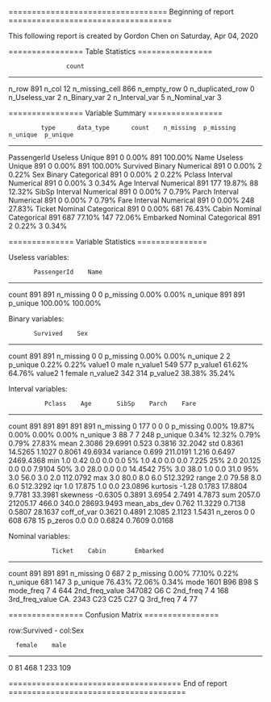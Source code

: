 ================================== Beginning of report ===================================



This following report is created by Gordon Chen on Saturday, Apr 04, 2020



================ Table Statistics ================

                    count
----------------  -------
n_row                 891
n_col                  12
n_missing_cell        866
n_empty_row             0
n_duplicated_row        0
n_Useless_var           2
n_Binary_var            2
n_Interval_var          5
n_Nominal_var           3





================ Variable Summary ================

             type      data_type      count    n_missing  p_missing      n_unique  p_unique
-----------  --------  -----------  -------  -----------  -----------  ----------  ----------
PassengerId  Useless   Unique           891            0  0.00%               891  100.00%
Name         Useless   Unique           891            0  0.00%               891  100.00%
Survived     Binary    Numerical        891            0  0.00%                 2  0.22%
Sex          Binary    Categorical      891            0  0.00%                 2  0.22%
Pclass       Interval  Numerical        891            0  0.00%                 3  0.34%
Age          Interval  Numerical        891          177  19.87%               88  12.32%
SibSp        Interval  Numerical        891            0  0.00%                 7  0.79%
Parch        Interval  Numerical        891            0  0.00%                 7  0.79%
Fare         Interval  Numerical        891            0  0.00%               248  27.83%
Ticket       Nominal   Categorical      891            0  0.00%               681  76.43%
Cabin        Nominal   Categorical      891          687  77.10%              147  72.06%
Embarked     Nominal   Categorical      891            2  0.22%                 3  0.34%





============== Variable Statistics ===============



Useless variables:

           PassengerId    Name
---------  -------------  -------
count      891            891
n_missing  0              0
p_missing  0.00%          0.00%
n_unique   891            891
p_unique   100.00%        100.00%



Binary variables:

           Survived    Sex
---------  ----------  ------
count      891         891
n_missing  0           0
p_missing  0.00%       0.00%
n_unique   2           2
p_unique   0.22%       0.22%
value1     0           male
n_value1   549         577
p_value1   61.62%      64.76%
value2     1           female
n_value2   342         314
p_value2   38.38%      35.24%



Interval variables:

              Pclass    Age       SibSp    Parch    Fare
------------  --------  --------  -------  -------  ----------
count         891       891       891      891      891
n_missing     0         177       0        0        0
p_missing     0.00%     19.87%    0.00%    0.00%    0.00%
n_unique      3         88        7        7        248
p_unique      0.34%     12.32%    0.79%    0.79%    27.83%
mean          2.3086    29.6991   0.523    0.3816   32.2042
std           0.8361    14.5265   1.1027   0.8061   49.6934
variance      0.699     211.0191  1.216    0.6497   2469.4368
min           1.0       0.42      0.0      0.0      0.0
5%            1.0       4.0       0.0      0.0      7.225
25%           2.0       20.125    0.0      0.0      7.9104
50%           3.0       28.0      0.0      0.0      14.4542
75%           3.0       38.0      1.0      0.0      31.0
95%           3.0       56.0      3.0      2.0      112.0792
max           3.0       80.0      8.0      6.0      512.3292
range         2.0       79.58     8.0      6.0      512.3292
iqr           1.0       17.875    1.0      0.0      23.0896
kurtosis      -1.28     0.1783    17.8804  9.7781   33.3981
skewness      -0.6305   0.3891    3.6954   2.7491   4.7873
sum           2057.0    21205.17  466.0    340.0    28693.9493
mean_abs_dev  0.762     11.3229   0.7138   0.5807   28.1637
coff_of_var   0.3621    0.4891    2.1085   2.1123   1.5431
n_zeros       0         0         608      678      15
p_zeros       0.0       0.0       0.6824   0.7609   0.0168



Nominal variables:

                Ticket    Cabin        Embarked
--------------  --------  -----------  ----------
count           891       891          891
n_missing       0         687          2
p_missing       0.00%     77.10%       0.22%
n_unique        681       147          3
p_unique        76.43%    72.06%       0.34%
mode            1601      B96 B98      S
mode_freq       7         4            644
2nd_freq_value  347082    G6           C
2nd_freq        7         4            168
3rd_freq_value  CA. 2343  C23 C25 C27  Q
3rd_freq        7         4            77





================ Confusion Matrix ================

row:Survived - col:Sex

      female    male
--  --------  ------
 0        81     468
 1       233     109

===================================== End of report ======================================
